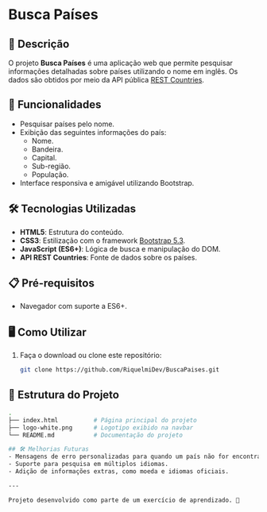 # Busca Países

## 📜 Descrição
O projeto **Busca Países** é uma aplicação web que permite pesquisar informações detalhadas sobre países utilizando o nome em inglês. Os dados são obtidos por meio da API pública [REST Countries](https://restcountries.com/).

## 🚀 Funcionalidades
- Pesquisar países pelo nome.
- Exibição das seguintes informações do país:
  - Nome.
  - Bandeira.
  - Capital.
  - Sub-região.
  - População.
- Interface responsiva e amigável utilizando Bootstrap.

## 🛠️ Tecnologias Utilizadas
- **HTML5**: Estrutura do conteúdo.
- **CSS3**: Estilização com o framework [Bootstrap 5.3](https://getbootstrap.com/).
- **JavaScript (ES6+)**: Lógica de busca e manipulação do DOM.
- **API REST Countries**: Fonte de dados sobre os países.

## 📋 Pré-requisitos
- Navegador com suporte a ES6+.

## 🖥️ Como Utilizar
1. Faça o download ou clone este repositório:
   ```bash
   git clone https://github.com/RiquelmiDev/BuscaPaises.git

## 📁 Estrutura do Projeto
```bash
.
├── index.html          # Página principal do projeto
├── logo-white.png      # Logotipo exibido na navbar
└── README.md           # Documentação do projeto

## 🛠️ Melhorias Futuras
- Mensagens de erro personalizadas para quando um país não for encontrado ou houver falhas na requisição.
- Suporte para pesquisa em múltiplos idiomas.
- Adição de informações extras, como moeda e idiomas oficiais.

---

Projeto desenvolvido como parte de um exercício de aprendizado. 🚀
